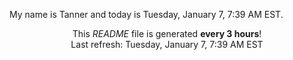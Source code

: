 My name is Tanner and today is Tuesday, January 7, 7:39 AM EST.

<p align="center">This <i>README</i> file is generated <b>every 3 hours</b>!</br>Last refresh: Tuesday, January 7, 7:39 AM EST<br /></p>
